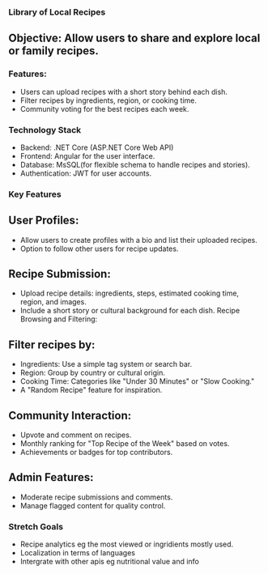 ### Library of Local Recipes

## Objective: Allow users to share and explore local or family recipes.

### Features:
- Users can upload recipes with a short story behind each dish.
- Filter recipes by ingredients, region, or cooking time.
- Community voting for the best recipes each week.


### Technology Stack

- Backend: .NET Core (ASP.NET Core Web API)
- Frontend: Angular for the user interface.
- Database: MsSQL(for flexible schema to handle recipes and stories).
- Authentication: JWT for user accounts.

### Key Features
## User Profiles:

- Allow users to create profiles with a bio and list their uploaded recipes. 
- Option to follow other users for recipe updates.

## Recipe Submission:

- Upload recipe details: ingredients, steps, estimated cooking time, region, and images.
- Include a short story or cultural background for each dish.
Recipe Browsing and Filtering:

## Filter recipes by:
- Ingredients: Use a simple tag system or search bar.
- Region: Group by country or cultural origin.
- Cooking Time: Categories like "Under 30 Minutes" or "Slow Cooking."
- A "Random Recipe" feature for inspiration.

## Community Interaction:

- Upvote and comment on recipes.
- Monthly ranking for "Top Recipe of the Week" based on votes.
- Achievements or badges for top contributors.

## Admin Features:

- Moderate recipe submissions and comments.
- Manage flagged content for quality control.

### Stretch Goals

- Recipe analytics eg the most viewed or ingridients mostly used.
- Localization in terms of languages
- Intergrate with other apis eg nutritional value and info